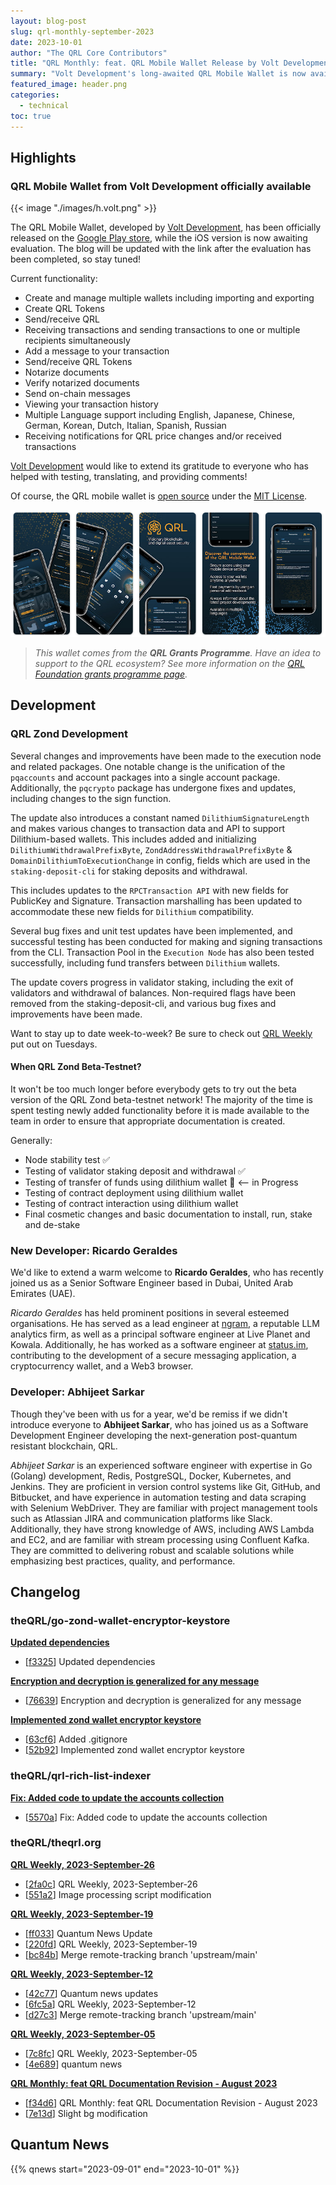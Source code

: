 ```yaml
---
layout: blog-post
slug: qrl-monthly-september-2023
date: 2023-10-01
author: "The QRL Core Contributors"
title: "QRL Monthly: feat. QRL Mobile Wallet Release by Volt Development - September 2023"
summary: "Volt Development's long-awaited QRL Mobile Wallet is now available. The QRL Zond beta-testnet is nearing completion, and we'd like to welcome Ricardo Geraldes as a Senior Software Engineer."
featured_image: header.png
categories:
  - technical
toc: true
---
```


## Highlights

### QRL Mobile Wallet from Volt Development officially available

{{< image "./images/h.volt.png" >}}

The QRL Mobile Wallet, developed by [Volt Development](https://volt-development.com/), has been officially released on the [Google Play store](https://play.google.com/store/apps/details?id=com.volt.qrlmobile&pcampaignid=web_share), while the iOS version is now awaiting evaluation. The blog will be updated with the link after the evaluation has been completed, so stay tuned!

Current functionality: 

- Create and manage multiple wallets including importing and exporting
- Create QRL Tokens
- Send/receive QRL
- Receiving transactions and sending transactions to one or multiple recipients simultaneously
- Add a message to your transaction
- Send/receive QRL Tokens
- Notarize documents
- Verify notarized documents
- Send on-chain messages
- Viewing your transaction history
- Multiple Language support including English, Japanese, Chinese, German, Korean, Dutch, Italian, Spanish, Russian
- Receiving notifications for QRL price changes and/or received transactions

[Volt Development](https://volt-development.com/) would like to extend its gratitude to everyone who has helped with testing, translating, and providing comments! 

Of course, the QRL mobile wallet is [open source](https://gitlab.com/Volt-Development/qrl-mobile-wallet) under the [MIT License](https://gitlab.com/Volt-Development/qrl-mobile-wallet/-/blob/main/LICENSE?ref_type=heads).

![Volt Development Mobile Wallet](image.png)

> *This wallet comes from the **QRL Grants Programme**. Have an idea to support to the QRL ecosystem? See more information on the [QRL Foundation grants programme page](https://qrl.foundation/grants.html).*

## Development

### QRL Zond Development

Several changes and improvements have been made to the execution node and related packages. One notable change is the unification of the `pqaccounts` and account packages into a single account package. Additionally, the `pqcrypto` package has undergone fixes and updates, including changes to the sign function.

The update also introduces a constant named `DilithiumSignatureLength` and makes various changes to transaction data and API to support Dilithium-based wallets. This includes added and initializing `DilithiumWithdrawalPrefixByte`, `ZondAddressWithdrawalPrefixByte` & `DomainDilithiumToExecutionChange` in config, fields which are used in the `staking-deposit-cli` for staking deposits and withdrawal.

This includes updates to the `RPCTransaction API` with new fields for PublicKey and Signature. Transaction marshalling has been updated to accommodate these new fields for `Dilithium` compatibility.

Several bug fixes and unit test updates have been implemented, and successful testing has been conducted for making and signing transactions from the CLI. Transaction Pool in the `Execution Node` has also been tested successfully, including fund transfers between `Dilithium` wallets.

The update covers progress in validator staking, including the exit of validators and withdrawal of balances. Non-required flags have been removed from the staking-deposit-cli, and various bug fixes and improvements have been made.

Want to stay up to date week-to-week? Be sure to check out [QRL Weekly](/weekly) put out on Tuesdays.

#### When QRL Zond Beta-Testnet?

It won't be too much longer before everybody gets to try out the beta version of the QRL Zond beta-testnet network! The majority of the time is spent testing newly added functionality before it is made available to the team in order to ensure that appropriate documentation is created.

Generally:

- Node stability test ✅
- Testing of validator staking deposit and withdrawal ✅
- Testing of transfer of funds using dilithium wallet 🔎 <-- in Progress
- Testing of contract deployment using dilithium wallet
- Testing of contract interaction using dilithium wallet
- Final cosmetic changes and basic documentation to install, run, stake and de-stake

### New Developer: Ricardo Geraldes

We'd like to extend a warm welcome to **Ricardo Geraldes**, who has recently joined us as a Senior Software Engineer based in Dubai, United Arab Emirates (UAE).

*Ricardo Geraldes* has held prominent positions in several esteemed organisations. He has served as a lead engineer at [ngram](https://www.ngram.com/), a reputable LLM analytics firm, as well as a principal software engineer at Live Planet and Kowala. Additionally, he has worked as a software engineer at [status.im](https://status.im/), contributing to the development of a secure messaging application, a cryptocurrency wallet, and a Web3 browser.

### Developer: Abhijeet Sarkar

Though they've been with us for a year, we'd be remiss if we didn't introduce everyone to **Abhijeet Sarkar**, who has joined us as a Software Development Engineer developing the next-generation post-quantum resistant blockchain, QRL.

*Abhijeet Sarkar* is an experienced software engineer with expertise in Go (Golang) development, Redis, PostgreSQL, Docker, Kubernetes, and Jenkins. They are proficient in version control systems like Git, GitHub, and Bitbucket, and have experience in automation testing and data scraping with Selenium WebDriver. They are familiar with project management tools such as Atlassian JIRA and communication platforms like Slack. Additionally, they have strong knowledge of AWS, including AWS Lambda and EC2, and are familiar with stream processing using Confluent Kafka. They are committed to delivering robust and scalable solutions while emphasizing best practices, quality, and performance.

## Changelog

### theQRL/go-zond-wallet-encryptor-keystore

**[Updated dependencies](https://github.com/theQRL/go-zond-wallet-encryptor-keystore/pull/5)**
			
- [[f3325](https://github.com/theQRL/go-zond-wallet-encryptor-keystore/commit/c3d752537238da5b3bcedc1a5ea91f7d055f3325)] Updated dependencies		


**[Encryption and decryption is generalized for any message](https://github.com/theQRL/go-zond-wallet-encryptor-keystore/pull/4)**
			
- [[76639](https://github.com/theQRL/go-zond-wallet-encryptor-keystore/commit/ba59a24da7296de2441e2d164f7b3e4d4d576639)] Encryption and decryption is generalized for any message		


**[Implemented zond wallet encryptor keystore](https://github.com/theQRL/go-zond-wallet-encryptor-keystore/pull/3)**
			
- [[63cf6](https://github.com/theQRL/go-zond-wallet-encryptor-keystore/commit/17d096c59bcd0fecba8aedd7acb30e9ca5363cf6)] Added .gitignore		
- [[52b92](https://github.com/theQRL/go-zond-wallet-encryptor-keystore/commit/a3587b0d7d6eeaa893a30922673abdef7dd52b92)] Implemented zond wallet encryptor keystore		

### theQRL/qrl-rich-list-indexer

**[Fix: Added code to update the accounts collection](https://github.com/theQRL/qrl-rich-list-indexer/pull/9)**
			
- [[5570a](https://github.com/theQRL/qrl-rich-list-indexer/commit/3e6d83335b37848a81c0f5f10233154daeb5570a)] Fix: Added code to update the accounts collection		

### theQRL/theqrl.org

**[QRL Weekly, 2023-September-26](https://github.com/theQRL/theqrl.org/pull/372)**
			
- [[2fa0c](https://github.com/theQRL/theqrl.org/commit/14589fbb9d36ce38f12bb8d03da98815c2a2fa0c)] QRL Weekly, 2023-September-26		
- [[551a2](https://github.com/theQRL/theqrl.org/commit/71af824962ed6df5508c6a117cb76fc7fc6551a2)] Image processing script modification		


**[QRL Weekly, 2023-September-19](https://github.com/theQRL/theqrl.org/pull/371)**
			
- [[ff033](https://github.com/theQRL/theqrl.org/commit/4911e9e32179e9196d48ddedd44ad9b5ab9ff033)] Quantum News Update		
- [[220fd](https://github.com/theQRL/theqrl.org/commit/6ab9dff4227128cf60b11769e0d182f99b8220fd)] QRL Weekly, 2023-September-19		
- [[bc84b](https://github.com/theQRL/theqrl.org/commit/6e52e59b23591892fb527fd63931e3f757cbc84b)] Merge remote-tracking branch 'upstream/main'		


**[QRL Weekly, 2023-September-12](https://github.com/theQRL/theqrl.org/pull/370)**
			
- [[42c77](https://github.com/theQRL/theqrl.org/commit/e21e5d878059614a70d8036b80d1d65420842c77)] Quantum news updates		
- [[6fc5a](https://github.com/theQRL/theqrl.org/commit/92f3926a8e4f5c768f9b51fd46c8b02f5ea6fc5a)] QRL Weekly, 2023-September-12		
- [[d27c3](https://github.com/theQRL/theqrl.org/commit/25d261a0a86c029d8bf4e8d5e2351826b17d27c3)] Merge remote-tracking branch 'upstream/main'		


**[QRL Weekly, 2023-September-05](https://github.com/theQRL/theqrl.org/pull/369)**
			
- [[7c8fc](https://github.com/theQRL/theqrl.org/commit/6dfddab00a3e58b4799ec57e0bca99c63427c8fc)] QRL Weekly, 2023-September-05		
- [[4e689](https://github.com/theQRL/theqrl.org/commit/acaf715a6038fff3aefd467c0f51e2917004e689)] quantum news		


**[QRL Monthly: feat QRL Documentation Revision - August 2023](https://github.com/theQRL/theqrl.org/pull/368)**
			
- [[f34d6](https://github.com/theQRL/theqrl.org/commit/66357793c36b36c4b7e0c314d70b7f9bc6af34d6)] QRL Monthly: feat QRL Documentation Revision - August 2023		
- [[7e13d](https://github.com/theQRL/theqrl.org/commit/e6cbbc8e413f2af784a65c018cccf52419a7e13d)] Slight bg modification

## Quantum News

{{% qnews start="2023-09-01" end="2023-10-01" %}}
